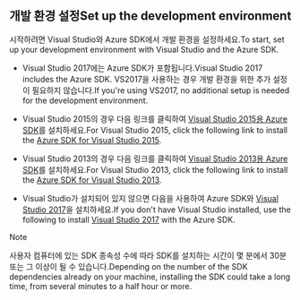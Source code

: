 ## <span data-ttu-id="ad114-101"><a name="setupdevenv"></a>개발 환경 설정</span><span class="sxs-lookup"><span data-stu-id="ad114-101"><a name="setupdevenv"></a>Set up the development environment</span></span>
<span data-ttu-id="ad114-102">시작하려면 Visual Studio와 Azure SDK에서 개발 환경을 설정하세요.</span><span class="sxs-lookup"><span data-stu-id="ad114-102">To start, set up your development environment with Visual Studio and the Azure SDK.</span></span>

* <span data-ttu-id="ad114-103">Visual Studio 2017에는 Azure SDK가 포함됩니다.</span><span class="sxs-lookup"><span data-stu-id="ad114-103">Visual Studio 2017 includes the Azure SDK.</span></span> <span data-ttu-id="ad114-104">VS2017을 사용하는 경우 개발 환경을 위한 추가 설정이 필요하지 않습니다.</span><span class="sxs-lookup"><span data-stu-id="ad114-104">If you're using VS2017, no additional setup is needed for the development environment.</span></span>
* <span data-ttu-id="ad114-105">Visual Studio 2015의 경우 다음 링크를 클릭하여 [Visual Studio 2015용 Azure SDK](http://go.microsoft.com/fwlink/?linkid=518003)를 설치하세요.</span><span class="sxs-lookup"><span data-stu-id="ad114-105">For Visual Studio 2015, click the following link to install the [Azure SDK for Visual Studio 2015](http://go.microsoft.com/fwlink/?linkid=518003).</span></span>
* <span data-ttu-id="ad114-106">Visual Studio 2013의 경우 다음 링크를 클릭하여 [Visual Studio 2013용 Azure SDK](http://go.microsoft.com/fwlink/?LinkID=324322)를 설치하세요.</span><span class="sxs-lookup"><span data-stu-id="ad114-106">For Visual Studio 2013, click the following link to install the [Azure SDK for Visual Studio 2013](http://go.microsoft.com/fwlink/?LinkID=324322).</span></span>

* <span data-ttu-id="ad114-107">Visual Studio가 설치되어 있지 않으면 다음을 사용하여 Azure SDK와 [Visual Studio 2017](https://www.visualstudio.com/)을 설치하세요.</span><span class="sxs-lookup"><span data-stu-id="ad114-107">If you don't have Visual Studio installed, use the following to install [Visual Studio 2017](https://www.visualstudio.com/) with the Azure SDK.</span></span>

> [!NOTE]
> <span data-ttu-id="ad114-108">사용자 컴퓨터에 있는 SDK 종속성 수에 따라 SDK를 설치하는 시간이 몇 분에서 30분 또는 그 이상이 될 수 있습니다.</span><span class="sxs-lookup"><span data-stu-id="ad114-108">Depending on the number of the SDK dependencies already on your machine, installing the SDK could take a long time, from several minutes to a half hour or more.</span></span>
>
>
